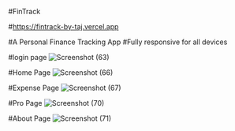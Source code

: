 #FinTrack

#https://fintrack-by-taj.vercel.app

#A Personal Finance Tracking App
#Fully responsive for all devices

#login page
![Screenshot (63)](https://github.com/tajmalnas/FinTrack-React-App/assets/111240245/9ce063ac-970e-4b22-8c64-9530a93e587a)


#Home Page
![Screenshot (66)](https://github.com/tajmalnas/FinTrack-React-App/assets/111240245/b5bd1a64-24ed-4c76-b3ff-51f46e225a4c)


#Expense Page
![Screenshot (67)](https://github.com/tajmalnas/FinTrack-React-App/assets/111240245/bb32fadb-d54a-4a7a-98bf-70aa23500d31)


#Pro Page
![Screenshot (70)](https://github.com/tajmalnas/FinTrack-React-App/assets/111240245/d02d0670-7c72-4170-bbb2-40ed6b644359)


#About Page
![Screenshot (71)](https://github.com/tajmalnas/FinTrack-React-App/assets/111240245/84779136-4276-4543-8d66-aa9babe1751d)
